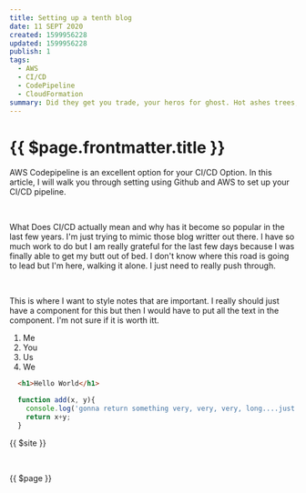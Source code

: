 ```yaml
---
title: Setting up a tenth blog
date: 11 SEPT 2020
created: 1599956228
updated: 1599956228
publish: 1
tags:
  - AWS
  - CI/CD
  - CodePipeline
  - CloudFormation
summary: Did they get you trade, your heros for ghost. Hot ashes trees, hot air for a cool breeze, cold confort for change. Did you exchange, a walk on part in a war, for a lead role in cage. How I wish, how I wish you were here. We're just two lost soulds swimming in a fish bowl year after year.
---
```



# {{ $page.frontmatter.title }}

<Meta :date='$page.frontmatter.date' :tags='$page.frontmatter.tags'/>


AWS Codepipeline is an excellent option for your CI/CD Option. In this article, I will walk you through setting using Github and AWS to set up your CI/CD pipeline.  

<br/>

What Does CI/CD actually mean and why has it become so popular in the last few years. I'm just trying to mimic those blog writter out there.  I have so much work to do but I am really grateful for the last few days because I was finally able to get my butt out of bed. I don't know where this road is going to lead but I'm here, walking it alone. I just need to really push through.  

<br/>

<Subheader data='Code Pipeline Console'/>

<div class='note-bene'>
  <p> This is where I want to style notes that are important. I really should just have a component
  for this but then I would have to put all the text in the component. I'm not sure if it is worth itt.</p>
</div>


<Note data="This is very important. Also, how do I escape character's All the time. This is the best part of my job you know. What else don't I know"/>

  1. Me
  1. You
  1. Us
  1. We

```html
  <h1>Hello World</h1>
```

```js
  function add(x, y){
    console.log('gonna return something very, very, very, long....just to check out.')
    return x+y;
  }
```
{{ $site }}

<br>

{{ $page }}
